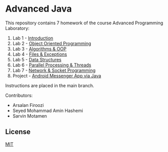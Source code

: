 # Advanced Java

This repository contains 7 homework of the course Advanced Programming Laboratory:

1. Lab 1 - [Introduction](https://github.com/arsalanfiroozi/AdvancedJava/tree/HW1)
2. Lab 2 - [Object Oriented Programming](https://github.com/arsalanfiroozi/AdvancedJava/tree/HW2)
3. Lab 3 - [Algorithms & OOP](https://github.com/arsalanfiroozi/AdvancedJava/tree/HW3)
4. Lab 4 - [Files & Exceptions](https://github.com/arsalanfiroozi/AdvancedJava/tree/HW4)
5. Lab 5 - [Data Structures](https://github.com/arsalanfiroozi/AdvancedJava/tree/HW5)
6. Lab 6 - [Parallel Processing & Threads](https://github.com/arsalanfiroozi/AdvancedJava/tree/HW6)
7. Lab 7 - [Network & Socket Programming](https://github.com/arsalanfiroozi/AdvancedJava/tree/HW7)
8. Project - [Android Messenger App via Java](https://github.com/arsalanfiroozi/AdvancedJava/tree/Project) 

Instructions are placed in the main branch.

Contributors:
- Arsalan Firoozi
- Seyed Mohammad Amin Hashemi
- Sarvin Motamen 
## License
[MIT](https://choosealicense.com/licenses/mit/)